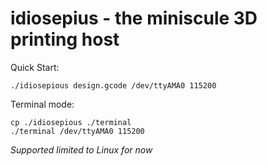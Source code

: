 # idiosepius - the miniscule 3D printing host

Quick Start:
```
./idiosepious design.gcode /dev/ttyAMA0 115200
```

Terminal mode:
```
cp ./idiosepious ./terminal
./terminal /dev/ttyAMA0 115200
```

*Supported limited to Linux for now*